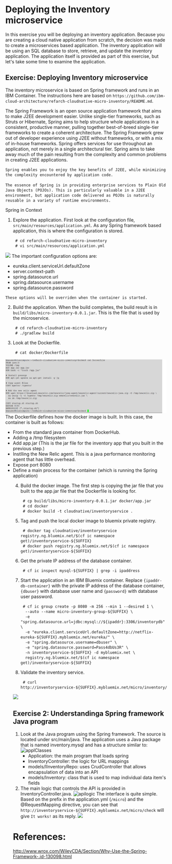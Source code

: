 # Deploying the Inventory microservice 

In this exercise you will be deploying an inventory application. Because you are creating a cloud native application from scratch, the decision was made to create a microservices based application. The inventory application will be using an SQL database to store, retrieve, and update the inventory application. The application itself is provided as part of this exercise, but let's take some time to examine the application.  


## Exercise: Deploying Inventory microservice
The inventory microservice is based on Spring framework and runs in an IBM Container. The instructions here are based on `https://github.com/ibm-cloud-architecture/refarch-cloudnative-micro-inventory/README.md`. 

The Spring Framework is an open source application framework that aims to make J2EE development easier. Unlike single-tier frameworks, such as Struts or Hibernate, Spring aims to help structure whole applications in a consistent, productive manner, pulling together best-of-breed single-tier frameworks to create a coherent architecture.
The Spring Framework grew out of developer experience using J2EE without frameworks, or with a mix of in-house frameworks. Spring offers services for use throughout an application, not merely in a single architectural tier. Spring aims to take away much of the pain resulting from the complexity and common problems in creating J2EE applications. 

    Spring enables you to enjoy the key benefits of J2EE, while minimizing the complexity encountered by application code.

    The essence of Spring is in providing enterprise services to Plain Old Java Objects (POJOs). This is particularly valuable in a J2EE environment, but application code delivered as POJOs is naturally reusable in a variety of runtime environments.

Spring in Context 

1. Explore the application. First look at the configuration file, `src/main/resources/application.yml`. As any Spring framework based application, this is where the configuration is stored.

        # cd refarch-cloudnative-micro-inventory
        # vi src/main/resources/application.yml
![](exercises/022-inv-appl-yml.png)
   The important configuration options are:
   - eureka.client.serviceUrl.defaultZone
   - server.context-path
   - spring.datasource.url
   - spring.datasource.username
   - spring.datasource.password
   
    These options will be overriden when the container is started.

2. Build the application. When the build completes, the build result is in `build/libs/micro-inventory-0.0.1.jar`. This is the file that is used by the microservice. 

        # cd refarch-cloudnative-micro-inventory
        # ./gradlew build

3. Look at the Dockerfile.
 
        # cat docker/Dockerfile
![](images/inventorydockerfile.png)
   The Dockerfile defines how the docker image is built. In this case, the container is built as follows:
<ul>
<li>From the standard java container from DockerHub. </li>
<li>Adding a /tmp filesystem</li>
<li>Add app.jar (This is the jar file for the inventory app that you built in the previous step.)</li>
<li>Instlling the New Relic agent. This is a java performance monitoring agent that has little overhead.  
<li>Expose port 8080</li>
<li>Define a main process for the container (which is running the Spring application) </li>

4. Build the docker image. The first step is copying the jar file that you built to the app.jar file that the Dockerfile is looking for. 

        # cp build/libs/micro-inventory-0.0.1.jar docker/app.jar
        # cd docker
        # docker build -t cloudnative/inventoryservice . 

3. Tag and push the local docker image to bluemix private registry.

        # docker tag cloudnative/inventoryservice registry.ng.bluemix.net/$(cf ic namespace get)/inventoryservice-${SUFFIX}
        # docker push registry.ng.bluemix.net/$(cf ic namespace get)/inventoryservice-${SUFFIX}

4. Get the private IP address of the database container.

        # cf ic inspect mysql-${SUFFIX} | grep -i ipaddress
    
5. Start the application in an IBM Bluemix container. Replace `{ipaddr-db-container}` with the private IP address of the database container, `{dbuser}` with database user name and `{password}` with database user password.

        # cf ic group create -p 8080 -m 256 --min 1 --desired 1 \
         --auto --name micro-inventory-group-${SUFFIX} \
         -e "spring.datasource.url=jdbc:mysql://${ipaddr}:3306/inventorydb" \
         -e "eureka.client.serviceUrl.defaultZone=http://netflix-eureka-${SUFFIX}.mybluemix.net/eureka/" \
         -e "spring.datasource.username=dbuser" \
         -e "spring.datasource.password=Pass4dbUs3R" \
         -n inventoryservice-${SUFFIX} -d mybluemix.net \
         registry.ng.bluemix.net/$(cf ic namespace get)/inventoryservice-${SUFFIX}

4. Validate the inventory service.

        # curl http://inventoryservice-${SUFFIX}.mybluemix.net/micro/inventory/13402
![](exercises/028-inv-curl-1.png)

     
## Exercise 2: Understandinga Spring framework Java program

1. Look at the Java program using the Spring framework. The source is located under src/main/java. The application uses a Java package that is named inventory.mysql and has a structure similar to:
![applClasses](exercises/025-inv-applstructure.png)
   - Application: the main program that loads spring
   - InventoryController: the logic for URL mappings
   - models/IInventoryRepo: uses CrudController that allows encapsulation of data into an API
   - models/Inventory: class that is used to map individual data item's fields
2. The main logic that controls the API is provided in InventoryController.java. 
![apilogic](exercises/026-inv-logic.png)
   The interface is quite simple. Based on the prefix in the application.yml (`/micro`) and the @RequestMapping directive, you can see that 
`http://inventoryservice-${SUFFIX}.mybluemix.net/micro/check` will give `It works!` as its reply.
![](exercises/027-inv-check.png) 

# References:
http://www.wrox.com/WileyCDA/Section/Why-Use-the-Spring-Framework-.id-130098.html